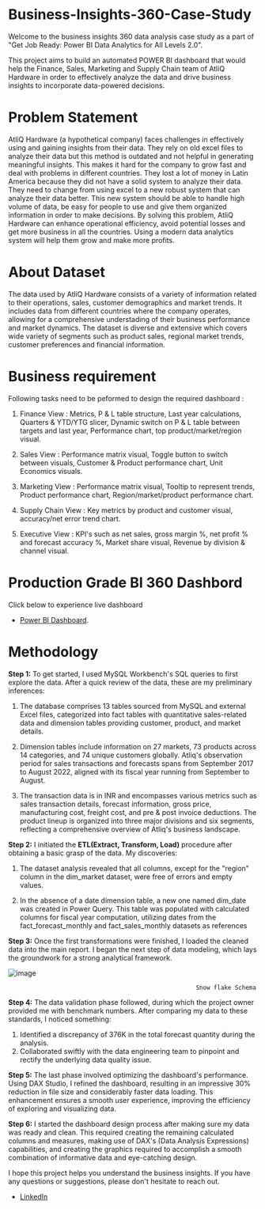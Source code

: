 # Business-Insights-360-Case-Study

Welcome to the business insights 360 data analysis case study as a part of "Get Job Ready: Power BI Data Analytics for All Levels 2.0".

This project aims to build an automated POWER BI dashboard that would help the Finance, Sales, Marketing and Supply Chain team of AtliQ Hardware in order to effectively analyze the data and drive business insights to incorporate data-powered decisions. 


# Problem Statement 
AtliQ Hardware (a hypothetical company) faces challenges in effectively using and gaining insights from their data. They rely on old excel files to analyze their data but this method is outdated and not helpful in generating meaningful insights. This makes it hard for the company to grow fast and deal with problems in different countries. They lost a lot of money in Latin America because they did not have a solid system to analyze their data. They need to change from using excel to a new robust system that can analyze their data better. This new system should be able to handle high volume of data, be easy for people to use and give them organized information in order to make decisions. By solving this problem, AtliQ Hardware can enhance operational efficiency, avoid potential losses and get more business in all the countries. Using a modern data analytics system will help them grow and make more profits.

# About Dataset
The data used by AtliQ Hardware consists of a variety of information related to their operations, sales, customer demographics and market trends. It includes data from different countries where the company operates, allowing for a comprehensive understading of their business performance and market dynamics. The dataset is diverse and extensive which covers wide variety of segments such as product sales, regional market trends, customer preferences and financial information.

# Business requirement
 Following tasks need to be peformed to design the required dashboard : 
1. Finance View : Metrics, P & L table structure, Last year calculations, Quarters & YTD/YTG slicer, Dynamic switch on P & L table between targets and last year, Performance chart, top product/market/region visual.
  
2. Sales View :  Performance matrix visual, Toggle button to switch between visuals, Customer & Product performance chart, Unit Economics visuals.
   
3. Marketing View :  Performance matrix visual, Tooltip to represent trends, Product performance chart, Region/market/product performance chart.
   
4. Supply Chain View :  Key metrics by product and customer visual, accuracy/net error trend chart.
   
5. Executive View :  KPI's such as net sales, gross margin %, net profit % and forecast accuracy %, Market share visual, Revenue by division & channel visual.

# Production Grade BI 360 Dashbord
Click below to experience live dashboard
- [Power BI Dashboard](https://app.powerbi.com/view?r=eyJrIjoiZDEwMmExYmItN2VlNy00ZDJlLWI0ZGUtNjcyMjY1OTZmNmY5IiwidCI6ImM2ZTU0OWIzLTVmNDUtNDAzMi1hYWU5LWQ0MjQ0ZGM1YjJjNCJ9 ).


# Methodology

**Step 1:** To get started, I used MySQL Workbench's SQL queries to first explore the data. After a quick review of the data, these are my preliminary inferences:
1.  The database comprises 13 tables sourced from MySQL and external Excel files, categorized into fact tables with quantitative sales-related data and dimension tables providing customer, product, and market details.

2.  Dimension tables include information on 27 markets, 73 products across 14 categories, and 74 unique customers globally. Atliq's observation period for sales transactions and forecasts spans from September 2017 to August 2022, aligned with its fiscal year running from September to August.

3.  The transaction data is in INR and encompasses various metrics such as sales transaction details, forecast information, gross price, manufacturing cost, freight cost, and pre & post invoice deductions. The product lineup is organized into three major divisions and six segments, reflecting a comprehensive overview of Atliq's business landscape.

**Step 2:** I initiated the **ETL(Extract, Transform, Load)** procedure after obtaining a basic grasp of the data. My discoveries:
1. The dataset analysis revealed that all columns, except for the "region" column in the dim_market dataset, were free of errors and empty values.

2. In the absence of a date dimension table, a new one named dim_date was created in Power Query. This table was populated with calculated columns for fiscal year computation, utilizing dates from the fact_forecast_monthly and fact_sales_monthly datasets as references

**Step 3:** Once the first transformations were finished, I loaded the cleaned data into the main report. I began the next step of data modeling, which lays the groundwork for a strong analytical framework.


![image](https://github.com/bala942/BI-360-project/assets/127521506/2bfb7691-8f26-4d9c-aee2-138f8507040b)

                                                         Snow flake Schema

**Step 4:** The data validation phase followed, during which the project owner provided me with benchmark numbers. After comparing my data to these standards, I noticed something:

1. Identified a discrepancy of 376K in the total forecast quantity during the analysis.
2. Collaborated swiftly with the data engineering team to pinpoint and rectify the underlying data quality issue.


**Step 5:** The last phase involved optimizing the dashboard's performance. Using DAX Studio, I refined the dashboard, resulting in an impressive 30% reduction in file size and considerably faster data loading. This enhancement ensures a smooth user experience, improving the efficiency of exploring and visualizing data.


**Step 6:** I started the dashboard design process after making sure my data was ready and clean. This required creating the remaining calculated columns and measures, making use of DAX's (Data Analysis Expressions) capabilities, and creating the graphics required to accomplish a smooth combination of informative data and eye-catching design.





I hope this project helps you understand the business insights. If you have any questions or suggestions, please don't hesitate to reach out.  
- [LinkedIn](https://www.linkedin.com/in/balacdatascientist)  
